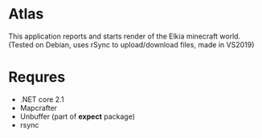 # Atlas

This application reports and starts render of the Elkia minecraft world.
(Tested on Debian, uses rSync to upload/download files, made in VS2019)

# Requres
 - .NET core 2.1
 - Mapcrafter
 - Unbuffer (part of **expect** package)
 - rsync